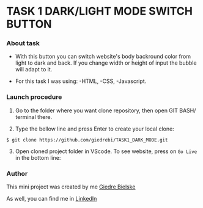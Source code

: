 # TASK 1 DARK/LIGHT MODE SWITCH BUTTON

### About task

* With this button you can switch website's body backround color from light to dark and back. If you change width or height of input the bubble will adapt to it. 

* For this task I was using:
  -HTML, 
  -CSS,
  -Javascript.

### Launch procedure
1. Go to the folder where you want clone repository, then open GIT BASH/ terminal there. 

2. Type the bellow line and press Enter to create your local clone:

`$ git clone https://github.com/giedrebi/TASK1_DARK_MODE.git`

3. Open cloned project folder in VScode. To see website, press on `Go Live` in the bottom line:

### Author

This mini project was created by me [Giedre Bielske](https://giedrebi.github.io/)

As well, you can find me in [LinkedIn](https://www.linkedin.com/in/giedr%C4%97-bielsk%C4%97-1a8996107/)
